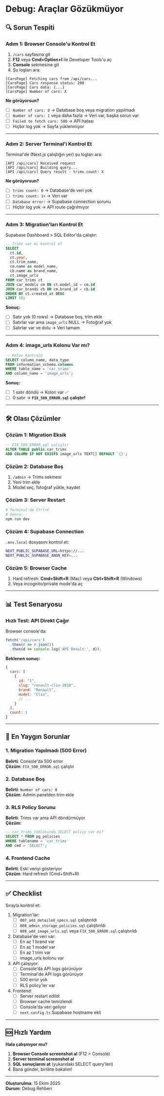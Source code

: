 # Debug: Araçlar Gözükmüyor

## 🔍 Sorun Tespiti

### Adım 1: Browser Console'u Kontrol Et

1. `/cars` sayfasına git
2. **F12** veya **Cmd+Option+I** ile Developer Tools'u aç
3. **Console** sekmesine git
4. Şu logları ara:

```
[CarsPage] Fetching cars from /api/cars...
[CarsPage] Cars response status: 200
[CarsPage] Cars data: {...}
[CarsPage] Number of cars: X
```

**Ne görüyorsun?**
- [ ] `Number of cars: 0` → Database boş veya migration yapılmadı
- [ ] `Number of cars: 1` veya daha fazla → Veri var, başka sorun var
- [ ] `Failed to fetch cars: 500` → API hatası
- [ ] Hiçbir log yok → Sayfa yüklenmiyor

---

### Adım 2: Server Terminal'i Kontrol Et

Terminal'de (Next.js çalıştığın yer) şu logları ara:

```
[API /api/cars] Received request
[API /api/cars] Building query...
[API /api/cars] Query result - trims count: X
```

**Ne görüyorsun?**
- [ ] `trims count: 0` → Database'de veri yok
- [ ] `trims count: 1+` → Veri var
- [ ] `Database error:` → Supabase connection sorunu
- [ ] Hiçbir log yok → API route çağrılmıyor

---

### Adım 3: Migration'ları Kontrol Et

Supabase Dashboard > SQL Editor'da çalıştır:

```sql
-- Trims var mı kontrol et
SELECT 
  ct.id,
  ct.year,
  ct.trim_name,
  cm.name as model_name,
  cb.name as brand_name,
  ct.image_urls
FROM car_trims ct
JOIN car_models cm ON ct.model_id = cm.id
JOIN car_brands cb ON cm.brand_id = cb.id
ORDER BY ct.created_at DESC
LIMIT 10;
```

**Sonuç:**
- [ ] Satır yok (0 rows) → Database boş, trim ekle
- [ ] Satırlar var ama `image_urls` NULL → Fotoğraf yok
- [ ] Satırlar var ve dolu → Veri tamam

---

### Adım 4: image_urls Kolonu Var mı?

```sql
-- Kolon kontrolü
SELECT column_name, data_type 
FROM information_schema.columns 
WHERE table_name = 'car_trims' 
AND column_name = 'image_urls';
```

**Sonuç:**
- [ ] 1 satır döndü → Kolon var ✅
- [ ] 0 satır → **`FIX_500_ERROR.sql` çalıştır!**

---

## 🛠️ Olası Çözümler

### Çözüm 1: Migration Eksik
```sql
-- FIX_500_ERROR.sql çalıştır
ALTER TABLE public.car_trims 
ADD COLUMN IF NOT EXISTS image_urls TEXT[] DEFAULT '{}';
```

### Çözüm 2: Database Boş
1. `/admin` → Trims sekmesi
2. Yeni trim ekle
3. Model seç, fotoğraf yükle, kaydet

### Çözüm 3: Server Restart
```bash
# Terminal'de Ctrl+C
# Sonra:
npm run dev
```

### Çözüm 4: Supabase Connection
`.env.local` dosyasını kontrol et:
```bash
NEXT_PUBLIC_SUPABASE_URL=https://...
NEXT_PUBLIC_SUPABASE_ANON_KEY=...
```

### Çözüm 5: Browser Cache
1. Hard refresh: **Cmd+Shift+R** (Mac) veya **Ctrl+Shift+R** (Windows)
2. Veya incognito/private mode'da aç

---

## 📊 Test Senaryosu

### Hızlı Test: API Direkt Çağır

Browser console'da:

```javascript
fetch('/api/cars')
  .then(r => r.json())
  .then(d => console.log('API Result:', d));
```

**Beklenen sonuç:**
```javascript
{
  cars: [
    {
      id: "1",
      slug: "renault-clio-2018",
      brand: "Renault",
      model: "Clio",
      // ...
    }
  ],
  count: 1
}
```

---

## 🎯 En Yaygın Sorunlar

### 1. Migration Yapılmadı (500 Error)
**Belirti**: Console'da 500 error  
**Çözüm**: `FIX_500_ERROR.sql` çalıştır

### 2. Database Boş
**Belirti**: `Number of cars: 0`  
**Çözüm**: Admin panelden trim ekle

### 3. RLS Policy Sorunu
**Belirti**: Trims var ama API döndürmüyor  
**Çözüm**: 
```sql
-- car_trims tablosunda SELECT policy var mı?
SELECT * FROM pg_policies 
WHERE tablename = 'car_trims' 
AND cmd = 'SELECT';
```

### 4. Frontend Cache
**Belirti**: Eski veriyi gösteriyor  
**Çözüm**: Hard refresh (Cmd+Shift+R)

---

## ✅ Checklist

Sırayla kontrol et:

1. Migration'lar:
   - [ ] `007_add_detailed_specs.sql` çalıştırıldı
   - [ ] `008_admin_storage_policies.sql` çalıştırıldı
   - [ ] `009_add_image_urls.sql` veya `FIX_500_ERROR.sql` çalıştırıldı

2. Database'de veri var:
   - [ ] En az 1 brand var
   - [ ] En az 1 model var
   - [ ] En az 1 trim var
   - [ ] image_urls kolonu var

3. API çalışıyor:
   - [ ] Console'da API logs görünüyor
   - [ ] Terminal'de API logs görünüyor
   - [ ] 500 error yok
   - [ ] RLS policy'ler var

4. Frontend:
   - [ ] Server restart edildi
   - [ ] Browser cache temizlendi
   - [ ] Console'da veri geliyor
   - [ ] `next.config.ts` Supabase hostname ekli

---

## 🆘 Hızlı Yardım

**Hala çalışmıyor mu?**

1. **Browser Console screenshot al** (F12 > Console)
2. **Server terminal screenshot al**
3. **SQL sonuçlarını at** (yukarıdaki SELECT query'leri)
4. Bana gönder, birlikte bakalım!

---

**Oluşturulma**: 15 Ekim 2025  
**Durum**: Debug Rehberi

